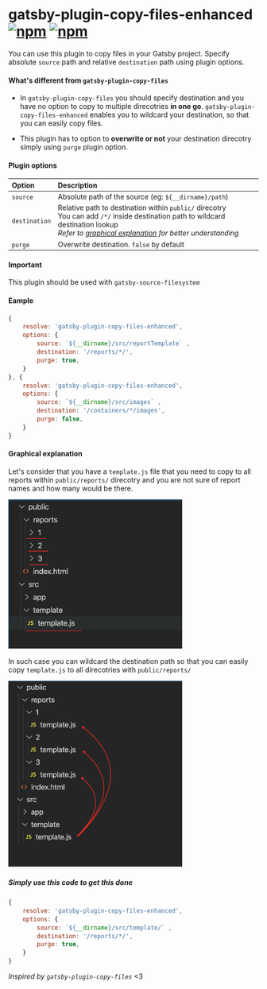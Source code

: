 # gatsby-plugin-copy-files-enhanced  [![npm](https://img.shields.io/npm/v/gatsby-plugin-copy-files-enhanced.svg)](https://npmjs.com/package/gatsby-plugin-copy-files-enhanced)  [![npm](https://img.shields.io/npm/dm/gatsby-plugin-copy-files-enhanced.svg)](https://npmjs.com/package/gatsby-plugin-copy-files-enhanced)

You can use this plugin to copy files in your Gatsby project. Specify absolute `source` path and relative `destination` path using plugin options.

#### What's different from `gatsby-plugin-copy-files`

- In `gatsby-plugin-copy-files` you should specify destination and you have no option to copy to multiple direcotries **in one go**. `gatsby-plugin-copy-files-enhanced` enables you to wildcard your destination, so that you can easily copy files.

- This plugin has to option to **overwrite or not** your destination direcotry simply using `purge` plugin option.


#### Plugin options

| Option    | Description |
|:----------|:---------|
|`source`     |Absolute path of the source (eg: `${__dirname}/path`)|
|`destination`|Relative path to destination within `public/` direcotry </br> You can add `/*/` inside destination path to wildcard destination lookup </br> *Refer to [graphical explanation](#graphical-explanation) for better understanding*
|`purge`      |Overwrite destination. `false` by default|

#### Important
This plugin should be used with `gatsby-source-filesystem`

#### Eample
``` js
{
    resolve: 'gatsby-plugin-copy-files-enhanced',
    options: {
        source: `${__dirname}/src/reportTemplate` ,
        destination: '/reports/*/',
        purge: true,
    }
}, {
    resolve: 'gatsby-plugin-copy-files-enhanced',
    options: {
        source: `${__dirname}/src/images` ,
        destination: '/containers/*/images',
        purge: false,
    }
}
```

#### Graphical explanation

Let's consider that you have a `template.js` file that you need to copy to all reports within `public/reports/` direcotry and you are not sure of report names and how many would be there.


<img src="assets/start.png" width="350">


In such case you can wildcard the destination path so that you can easily copy `template.js` to all direcotries with `public/reports/`

<img src="assets/end.png" width="350">


##### Simply use this code to get this done
``` js
{
    resolve: 'gatsby-plugin-copy-files-enhanced',
    options: {
        source: `${__dirname}/src/template/` ,
        destination: '/reports/*/',
        purge: true,
    }
}
```

<i>Inspired by `gatsby-plugin-copy-files` </i> <3

